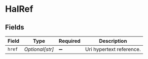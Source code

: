 # HalRef


## Fields

| Field                    | Type                     | Required                 | Description              |
| ------------------------ | ------------------------ | ------------------------ | ------------------------ |
| `href`                   | *Optional[str]*          | :heavy_minus_sign:       | Uri hypertext reference. |